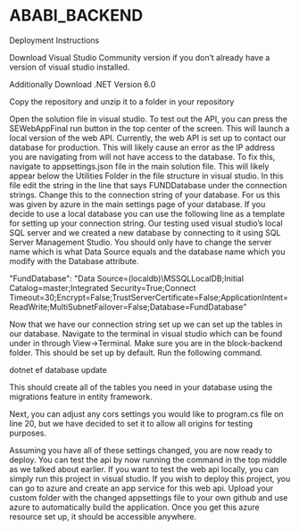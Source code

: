 # ABABI_BACKEND
Deployment Instructions

Download Visual Studio Community version if you don’t already have a version of visual studio installed. 

Additionally Download .NET Version 6.0

Copy the repository and unzip it to a folder in your repository

Open the solution file in visual studio. To test out the API, you can press the SEWebAppFinal run button in the top center of the screen. This will launch a local version of the web API. Currently, the web API is set up to contact our database for production. This will likely cause an error as the IP address you are navigating from will not have access to the database. To fix this, navigate to appsettings.json file in the main solution file. This will likely appear below the Utilities Folder in the file structure in visual studio. In this file edit the string in the line that says FUNDDatabase under the connection strings. Change this to the connection string of your database. For us this was given by azure in the main settings page of your database. If you decide to use a local database you can use the following line as a template for setting up your connection string. Our testing used visual studio’s local SQL server and we created a new database by connecting to it using SQL Server Management Studio. You should only have to change the server name which is what Data Source equals and the database name which you modify with the Database attribute.

"FundDatabase": "Data Source=(localdb)\\MSSQLLocalDB;Initial Catalog=master;Integrated Security=True;Connect Timeout=30;Encrypt=False;TrustServerCertificate=False;ApplicationIntent=ReadWrite;MultiSubnetFailover=False;Database=FundDatabase"

Now that we have our connection string set up we can set up the tables in our database. Navigate to the terminal in visual studio which can be found under in through View->Terminal. Make sure you are in the block-backend folder. This should be set up by default. Run the following command.

dotnet ef database update

This should create all of the tables you need in your database using the migrations feature in entity framework. 

Next, you can adjust any cors settings you would like to program.cs file on line 20, but we have decided to set it to allow all origins for testing purposes.

Assuming you have all of these settings changed, you are now ready to deploy. You can test the api by now running the command in the top middle as we talked about earlier. If you want to test the web api locally, you can simply run this project in visual studio. If you wish to deploy this project, you can go to azure and create an app service for this web api. Upload your custom folder with the changed appsettings file to your own github and use azure to automatically build the application. Once you get this azure resource set up, it should be accessible anywhere.
